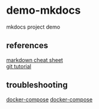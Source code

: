 # demo-mkdocs
mkdocs project demo

## references
[markdown cheat sheet](https://www.markdownguide.org/cheat-sheet/)  
[git tutorial](https://product.hubspot.com/blog/git-and-github-tutorial-for-beginners)

## troubleshooting

[docker-compose](https://forums.docker.com/t/no-docker-compose-v2-on-macos-13-0-1/131419/9)
[docker-compose](https://stackoverflow.com/questions/36685980/why-is-docker-installed-but-not-docker-compose)